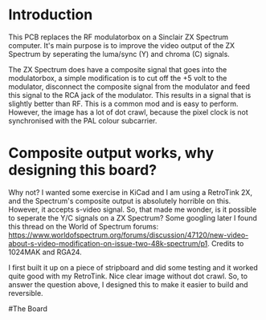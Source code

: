# Introduction

This PCB replaces the RF modulatorbox on a Sinclair ZX Spectrum computer. It's main purpose is to improve the video output of the ZX Spectrum by seperating the luma/sync (Y) and chroma (C) signals.

The ZX Spectrum does have a composite signal that goes into the modulatorbox, a simple modification is to cut off the +5 volt to the modulator, disconnect the composite signal from the modulator and feed this signal to the RCA jack of the modulator. This results in a signal that is slightly better than RF. This is a common mod and is easy to perform. However, the image has a lot of dot crawl, because the pixel clock is not synchronised with the PAL colour subcarrier.

# Composite output works, why designing this board?
Why not? I wanted some exercise in KiCad and I am using a RetroTink 2X, and the Spectrum's composite output is absolutely horrible on this. However, it accepts s-video signal. So, that made me wonder, is it possible to seperate the Y/C signals on a ZX Spectrum? Some googling later I found this thread on the World of Spectrum forums: https://www.worldofspectrum.org/forums/discussion/47120/new-video-about-s-video-modification-on-issue-two-48k-spectrum/p1. Credits to 1024MAK and RGA24.

I first built it up on a piece of stripboard and did some testing and it worked quite good with my RetroTink. Nice clear image without dot crawl. So, to answer the question above, I designed this to make it easier to build and reversible. 

#The Board








